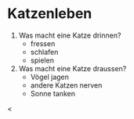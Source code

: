 <h1 id="h1">Katzenleben</h1>
<ol>
<li>Was macht eine Katze drinnen?<ul>
<li>fressen</li>
<li>schlafen</li>
<li>spielen</li>
</ul>
</li>
<li>Was macht eine Katze draussen?<ul>
<li>Vögel jagen</li>
<li>andere Katzen nerven</li>
<li>Sonne tanken</li>
</ul>
</li>
</ol>
<table>
<thead>
<tr>
<
